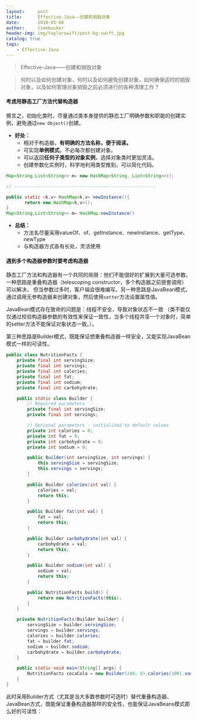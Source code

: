 ```yaml
---
layout:     post
title:      Effective-Java——创建和销毁对象
date:       2018-05-08
author:     timebusker
header-img: img/taylorswift/post-bg-swift.jpg
catalog: true
tags:
    - Effective-Java
---
```


> Effective-Java——创建和销毁对象 

> 何时以及如何创建对象，何时以及如何避免创建对象，如何确保适时的销毁对象，以及如何管理对象销毁之前必须进行的各种清理工作？

#### 考虑用静态工厂方法代替构造器 
换言之，初始化类时，尽量通过类本身提供的静态工厂明确参数和职能的创建实例，避免通过`new Object()`创建。
- **好处：**  
  + 相对于构造器，**有明确的方法名称，便于阅读。**
  + 可实现**单例模式**，不必每次都创建对象。
  + 可以返回**任何子类型的对象实例**，选择对象类时更加灵活。
  + 创建参数化实例时，科学地利用类型推到，可以简化代码。
```java
Map<String,List<String>> m= new HashMap<String, List<String>>();    

// ------------------------------------------------------

public static <k,v> HashMap<k,v> newInstance(){  
       return new HashMap<k,v>();  
}  
Map<String,List<String>> m= HashMap.newInstance()  
```  
- **总结：**  
  + 方法名尽量采用valueOf、of、getInstance、newInstance、getType、newType
  + 与构造器方式各有长处，灵活使用

#### 遇到多个构造器参数时要考虑构造器
静态工厂方法和构造器有一个共同的局限：他们不能很好的扩展到大量可选参数。一种思路是重叠构造器（telescoping constructor，多个构造器之前嵌套调用）可以解决，
但当参数过多时，客户端会很难编写。另一种思路是JavaBean模式，通过调用无参构造器来创建对象，然后使用`setter`方法设置属性值。

JavaBean模式存在致命的问题是：线程不安全，导致对象状态不一致
（类不能仅仅通过校验构造器参数的有效性来保证一致性，当多个线程共享一个对象时，简单的setter方法不能保证对象状态一致。）。   

第三种思路是Builder模式，既能保证想重叠构造器一样安全，又能实现JavaBean模式一样的可读性。
```java
public class NutritionFacts {
    private final int servingSize;
    private final int servings;
    private final int calories;
    private final int fat;
    private final int sodium;
    private final int carbohydrate;

    public static class Builder {
        // Required parameters
        private final int servingSize;
        private final int servings;

        // Optional parameters - initialized to default values
        private int calories = 0;
        private int fat = 0;
        private int carbohydrate = 0;
        private int sodium = 0;

        public Builder(int servingSize, int servings) {
            this.servingSize = servingSize;
            this.servings = servings;
        }

        public Builder calories(int val) {
            calories = val;
            return this;
        }

        public Builder fat(int val) {
            fat = val;
            return this;
        }

        public Builder carbohydrate(int val) {
            carbohydrate = val;
            return this;
        }

        public Builder sodium(int val) {
            sodium = val;
            return this;
        }

        public NutritionFacts build() {
            return new NutritionFacts(this);
        }
    }

    private NutritionFacts(Builder builder) {
        servingSize = builder.servingSize;
        servings = builder.servings;
        calories = builder.calories;
        fat = builder.fat;
        sodium = builder.sodium;
        carbohydrate = builder.carbohydrate;
    }

    public static void main(String[] args) {
        NutritionFacts cocaCola = new Builder(240, 8).calories(100).sodium(35).carbohydrate(27).build();
    }
}
```
此时采用Builder方式（尤其是当大多数参数时可选时）替代重叠构造器、JavaBean方式，既能保证重叠构造器那样的安全性，也能保证JavaBeans模式那么好的可读性：

#### 



#### 




#### 






#### 




#### 



#### 
  
  
  
  
  
  
  
  
  
  
  
  
  
  
  
  
  
  
  
  
  
  
  
  
  
  
  
  
